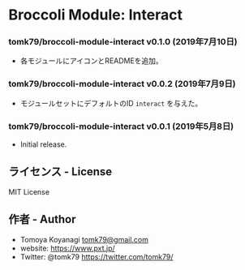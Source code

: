 # Broccoli Module: Interact

### tomk79/broccoli-module-interact v0.1.0 (2019年7月10日)

- 各モジュールにアイコンとREADMEを追加。

### tomk79/broccoli-module-interact v0.0.2 (2019年7月9日)

- モジュールセットにデフォルトのID `interact` を与えた。

### tomk79/broccoli-module-interact v0.0.1 (2019年5月8日)

- Initial release.


## ライセンス - License

MIT License


## 作者 - Author

- Tomoya Koyanagi <tomk79@gmail.com>
- website: <https://www.pxt.jp/>
- Twitter: @tomk79 <https://twitter.com/tomk79/>
